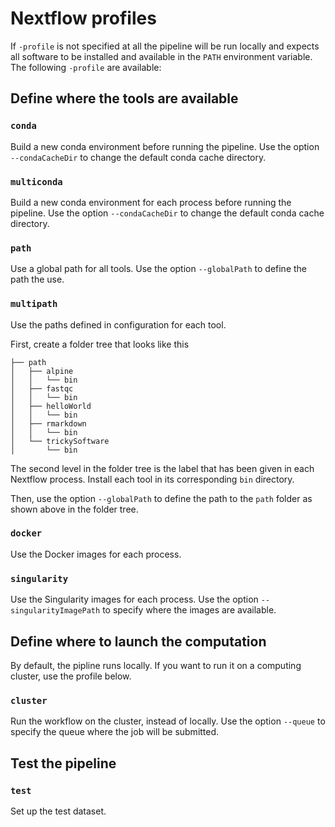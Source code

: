 # Nextflow profiles


If `-profile` is not specified at all the pipeline will be run locally and expects all software to be installed and available in the `PATH` environment variable. The following `-profile` are available:

## Define where the tools are available


###  `conda`

Build a new conda environment before running the pipeline. Use the option `--condaCacheDir` to change the default conda cache directory.

###  `multiconda`

Build a new conda environment for each process before running the pipeline. Use the option `--condaCacheDir` to change the default conda cache directory.

###  `path`

Use a global path for all tools. Use the option `--globalPath` to define the path the use.

###  `multipath`

Use the paths defined in configuration for each tool.

First, create a folder tree that looks like this 

```
├── path
│   ├── alpine
│   │   └── bin
│   ├── fastqc
│   │   └── bin
│   ├── helloWorld
│   │   └── bin
│   ├── rmarkdown
│   │   └── bin
│   └── trickySoftware
│       └── bin
```

The second level in the folder tree is the label that has been given in each Nextflow process. Install each tool in its corresponding `bin` directory.

Then, use the option `--globalPath` to define the path to the `path` folder as shown above in the folder tree.

###  `docker`

Use the Docker images for each process.

###  `singularity`

Use the Singularity images for each process. Use the option `--singularityImagePath` to specify where the images are available.

## Define where to launch the computation

By default, the pipline runs locally. If you want to run it on a computing cluster, use the profile below.

###  `cluster`

Run the workflow on the cluster, instead of locally. Use the option `--queue` to specify the queue where the job will be submitted.

## Test the pipeline

### `test`

Set up the test dataset.
